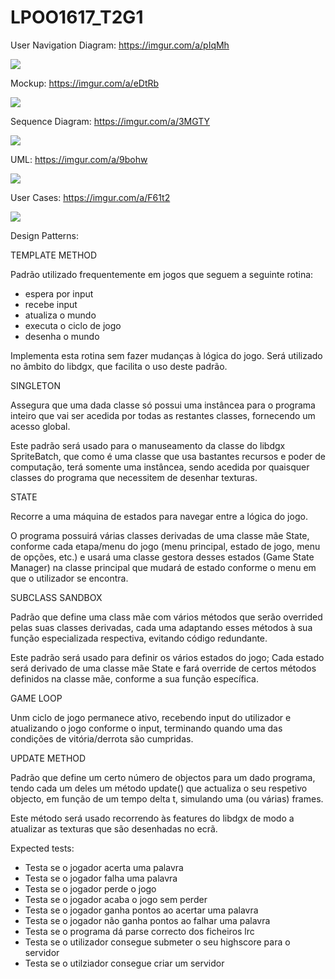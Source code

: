 # LPOO1617_T2G1

User Navigation Diagram: https://imgur.com/a/pIqMh

![](https://imgur.com/a/pIqMh)


Mockup: https://imgur.com/a/eDtRb

![](https://imgur.com/a/eDtRb)


Sequence Diagram: https://imgur.com/a/3MGTY

![](https://imgur.com/a/3MGTY)


UML: https://imgur.com/a/9bohw

![](https://imgur.com/a/9bohw)


User Cases: https://imgur.com/a/F61t2

![](https://imgur.com/a/F61t2)


Design Patterns:


TEMPLATE METHOD

Padrão utilizado frequentemente em jogos que seguem a seguinte rotina:
- espera por input
- recebe input
- atualiza o mundo
- executa o ciclo de jogo
- desenha o mundo

Implementa esta rotina sem fazer mudanças à lógica do jogo. 
Será utilizado no âmbito do libdgx, que facilita o uso deste padrão.


SINGLETON

Assegura que uma dada classe só possui uma instâncea para o programa inteiro que
vai ser acedida por todas as restantes classes, fornecendo um acesso global.

Este padrão será usado para o manuseamento da classe do libdgx SpriteBatch, que como é uma classe
que usa bastantes recursos e poder de computação, terá somente uma instâncea, sendo acedida por quaisquer
classes do programa que necessitem de desenhar texturas.


STATE

Recorre a uma máquina de estados para navegar entre a lógica do jogo.

O programa possuirá várias classes derivadas de uma classe mãe State, conforme cada etapa/menu do jogo
(menu principal, estado de jogo, menu de opções, etc.) e usará uma classe gestora desses estados (Game State Manager) na classe principal que mudará de estado conforme o menu em que o utilizador se encontra.



SUBCLASS SANDBOX

Padrão que define uma class mãe com vários métodos que serão overrided pelas suas classes derivadas, cada uma adaptando esses métodos à sua função especializada respectiva, evitando código redundante.

Este padrão será usado para definir os vários estados do jogo; Cada estado será derivado de uma classe mãe State e fará override de certos métodos definidos na classe mãe, conforme a sua função específica.



GAME LOOP

Unm ciclo de jogo permanece ativo, recebendo input do utilizador e atualizando o jogo conforme o input, terminando quando uma das condições de vitória/derrota são cumpridas.



UPDATE METHOD

Padrão que define um certo número de objectos para um dado programa, tendo cada um deles um método update()
que actualiza o seu respetivo objecto, em função de um tempo delta t, simulando uma (ou várias) frames.

Este método será usado recorrendo às features do libdgx de modo a atualizar as texturas que são desenhadas no ecrã.





Expected tests:

- Testa se o jogador acerta uma palavra
- Testa se o jogador falha uma palavra
- Testa se o jogador perde o jogo
- Testa se o jogador acaba o jogo sem perder
- Testa se o jogador ganha pontos ao acertar uma palavra
- Testa se o jogador não ganha pontos ao falhar uma palavra
- Testa se o programa dá parse correcto dos ficheiros lrc
- Testa se o utilizador consegue submeter o seu highscore para o servidor
- Testa se o utilziador consegue criar um servidor


